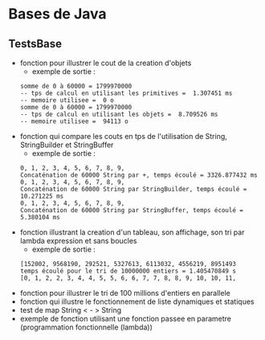 # Bases de Java

## TestsBase
- fonction pour illustrer le cout de la creation d'objets
  - exemple de sortie : 
  ```
  somme de 0 à 60000 = 1799970000
  -- tps de calcul en utilisant les primitives =  1.307451 ms
  -- memoire utilisee =  0 o
  somme de 0 à 60000 = 1799970000
  -- tps de calcul en utilisant les objets =  8.709526 ms
  -- memoire utilisee =  94113 o
- fonction qui compare les couts en tps de l'utilisation de String, StringBuilder et StringBuffer
  - exemple de sortie : 
  ```
  0, 1, 2, 3, 4, 5, 6, 7, 8, 9, 
  Concaténation de 60000 String par +, temps écoulé = 3326.877432 ms
  0, 1, 2, 3, 4, 5, 6, 7, 8, 9, 
  Concaténation de 60000 String par StringBuilder, temps écoulé = 10.271225 ms
  0, 1, 2, 3, 4, 5, 6, 7, 8, 9, 
  Concaténation de 60000 String par StringBuffer, temps écoulé = 5.380104 ms

- fonction illustrant la creation d'un tableau, son affichage, son tri par lambda expression et sans boucles
  - exemple de sortie :
  ```
  [152002, 9568190, 292521, 5327613, 6113032, 4556219, 8951493
  temps écoulé pour le tri de 10000000 entiers = 1.405470849 s
  [0, 1, 2, 2, 3, 4, 4, 5, 5, 6, 6, 7, 7, 8, 8, 9, 10, 10, 11,
- fonction pour illustrer le tri de 100 millions d'entiers en parallele
- fonction qui illustre le fonctionnement de liste dynamiques et statiques
- test de map String < - > String
- exemple de fonction utilisant une fonction passee en parametre (programmation fonctionnelle (lambda))
